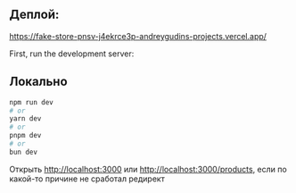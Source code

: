 ## Деплой:

https://fake-store-pnsv-j4ekrce3p-andreygudins-projects.vercel.app/

First, run the development server:

## Локально

```bash
npm run dev
# or
yarn dev
# or
pnpm dev
# or
bun dev
```

Открыть [http://localhost:3000](http://localhost:3000) или [http://localhost:3000/products](http://localhost:3000/products), если по какой-то причине не сработал редирект
